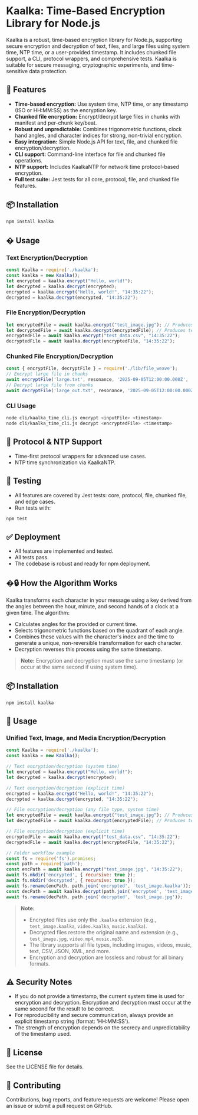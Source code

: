 
# Kaalka: Time-Based Encryption Library for Node.js

Kaalka is a robust, time-based encryption library for Node.js, supporting secure encryption and decryption of text, files, and large files using system time, NTP time, or a user-provided timestamp. It includes chunked file support, a CLI, protocol wrappers, and comprehensive tests. Kaalka is suitable for secure messaging, cryptographic experiments, and time-sensitive data protection.


## 🚀 Features
- **Time-based encryption:** Use system time, NTP time, or any timestamp (ISO or HH:MM:SS) as the encryption key.
- **Chunked file encryption:** Encrypt/decrypt large files in chunks with manifest and per-chunk key/beat.
- **Robust and unpredictable:** Combines trigonometric functions, clock hand angles, and character indices for strong, non-trivial encryption.
- **Easy integration:** Simple Node.js API for text, file, and chunked file encryption/decryption.
- **CLI support:** Command-line interface for file and chunked file operations.
- **NTP support:** Includes KaalkaNTP for network time protocol-based encryption.
- **Full test suite:** Jest tests for all core, protocol, file, and chunked file features.
## 📦 Installation

```sh
npm install kaalka
```

## � Usage

### Text Encryption/Decryption
```js
const Kaalka = require('./kaalka');
const kaalka = new Kaalka();
let encrypted = kaalka.encrypt("Hello, world!");
let decrypted = kaalka.decrypt(encrypted);
encrypted = kaalka.encrypt("Hello, world!", "14:35:22");
decrypted = kaalka.decrypt(encrypted, "14:35:22");
```

### File Encryption/Decryption
```js
let encryptedFile = await kaalka.encrypt("test_image.jpg"); // Produces test_image.kaalka
let decryptedFile = await kaalka.decrypt(encryptedFile); // Produces test_image.jpg
encryptedFile = await kaalka.encrypt("test_data.csv", "14:35:22");
decryptedFile = await kaalka.decrypt(encryptedFile, "14:35:22");
```

### Chunked File Encryption/Decryption
```js
const { encryptFile, decryptFile } = require('./lib/file_weave');
// Encrypt large file in chunks
await encryptFile('large.txt', resonance, '2025-09-05T12:00:00.000Z', 'manifest.json');
// Decrypt large file from chunks
await decryptFile('large_out.txt', resonance, '2025-09-05T12:00:00.000Z', 'manifest.json');
```

### CLI Usage
```sh
node cli/kaalka_time_cli.js encrypt <inputFile> <timestamp>
node cli/kaalka_time_cli.js decrypt <encryptedFile> <timestamp>
```

## 🧩 Protocol & NTP Support
- Time-first protocol wrappers for advanced use cases.
- NTP time synchronization via KaalkaNTP.
## 🧪 Testing
- All features are covered by Jest tests: core, protocol, file, chunked file, and edge cases.
- Run tests with:
```sh
npm test
```
## ✅ Deployment
- All features are implemented and tested.
- All tests pass.
- The codebase is robust and ready for npm deployment.

## �🔒 How the Algorithm Works
Kaalka transforms each character in your message using a key derived from the angles between the hour, minute, and second hands of a clock at a given time. The algorithm:
- Calculates angles for the provided or current time.
- Selects trigonometric functions based on the quadrant of each angle.
- Combines these values with the character's index and the time to generate a unique, non-reversible transformation for each character.
- Decryption reverses this process using the same timestamp.

> **Note:** Encryption and decryption must use the same timestamp (or occur at the same second if using system time).

## 📦 Installation

```sh
npm install kaalka
```

## 📝 Usage


### Unified Text, Image, and Media Encryption/Decryption

```js
const Kaalka = require('./kaalka');
const kaalka = new Kaalka();

// Text encryption/decryption (system time)
let encrypted = kaalka.encrypt("Hello, world!");
let decrypted = kaalka.decrypt(encrypted);

// Text encryption/decryption (explicit time)
encrypted = kaalka.encrypt("Hello, world!", "14:35:22");
decrypted = kaalka.decrypt(encrypted, "14:35:22");

// File encryption/decryption (any file type, system time)
let encryptedFile = await kaalka.encrypt("test_image.jpg"); // Produces test_image.kaalka
let decryptedFile = await kaalka.decrypt(encryptedFile); // Produces test_image.jpg

// File encryption/decryption (explicit time)
encryptedFile = await kaalka.encrypt("test_data.csv", "14:35:22");
decryptedFile = await kaalka.decrypt(encryptedFile, "14:35:22");

// Folder workflow example
const fs = require('fs').promises;
const path = require('path');
const encPath = await kaalka.encrypt("test_image.jpg", "14:35:22");
await fs.mkdir('encrypted', { recursive: true });
await fs.mkdir('decrypted', { recursive: true });
await fs.rename(encPath, path.join('encrypted', 'test_image.kaalka'));
const decPath = await kaalka.decrypt(path.join('encrypted', 'test_image.kaalka'), "14:35:22");
await fs.rename(decPath, path.join('decrypted', 'test_image.jpg'));
```

> **Note:**
> - Encrypted files use only the `.kaalka` extension (e.g., `test_image.kaalka`, `video.kaalka`, `music.kaalka`).
> - Decrypted files restore the original name and extension (e.g., `test_image.jpg`, `video.mp4`, `music.mp3`).
> - The library supports all file types, including images, videos, music, text, CSV, JSON, XML, and more.
> - Encryption and decryption are lossless and robust for all binary formats.

## ⚠️ Security Notes
- If you do not provide a timestamp, the current system time is used for encryption and decryption. Encryption and decryption must occur at the same second for the result to be correct.
- For reproducibility and secure communication, always provide an explicit timestamp string (format: 'HH:MM:SS').
- The strength of encryption depends on the secrecy and unpredictability of the timestamp used.


## 📄 License
See the LICENSE file for details.

## 🤝 Contributing
Contributions, bug reports, and feature requests are welcome! Please open an issue or submit a pull request on GitHub.
